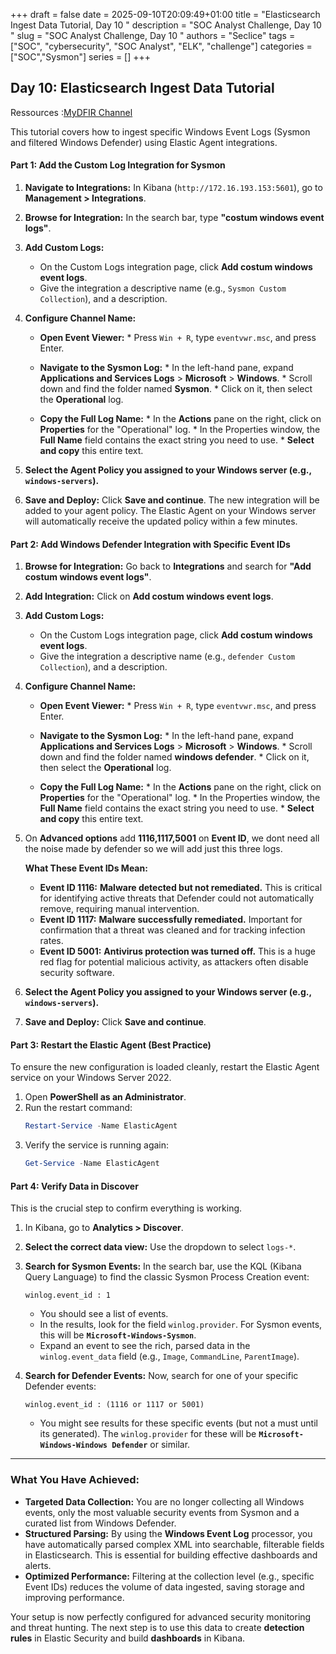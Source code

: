 +++ 
draft = false
date = 2025-09-10T20:09:49+01:00
title = "Elasticsearch Ingest Data Tutorial, Day 10 "
description = "SOC Analyst Challenge, Day 10 "
slug = "SOC Analyst Challenge, Day 10 "
authors = "Seclice"
tags = ["SOC", "cybersecurity", "SOC Analyst", "ELK", "challenge"]
categories = ["SOC","Sysmon"]
series = []
+++


## Day 10: Elasticsearch Ingest Data Tutorial 
Ressources :[MyDFIR Channel](https://www.youtube.com/@MyDFIR/)

This tutorial covers how to ingest specific Windows Event Logs (Sysmon and filtered Windows Defender) using Elastic Agent integrations.

#### **Part 1: Add the Custom Log Integration for Sysmon**

1.  **Navigate to Integrations:** In Kibana (`http://172.16.193.153:5601`), go to **Management > Integrations**.

2.  **Browse for Integration:** In the search bar, type **"costum windows event logs"**.

3.  **Add Custom Logs:**
    *   On the Custom Logs integration page, click **Add costum windows event logs**.
    *   Give the integration a descriptive name (e.g., `Sysmon Custom Collection`), and a description.

4.  **Configure Channel Name:**

    *	**Open Event Viewer:**
		    *   Press `Win + R`, type `eventvwr.msc`, and press Enter.

	*	**Navigate to the Sysmon Log:**
		    *   In the left-hand pane, expand **Applications and Services Logs** > **Microsoft** > **Windows**.
		    *   Scroll down and find the folder named **Sysmon**.
		    *   Click on it, then select the **Operational** log.

	*	**Copy the Full Log Name:**
		    *   In the **Actions** pane on the right, click on **Properties** for the "Operational" log.
		    *   In the Properties window, the **Full Name** field contains the exact string you need to use.
		    *   **Select and copy** this entire text.
        

5.  **Select the Agent Policy you assigned to your Windows server (e.g., `windows-servers`).**

6.  **Save and Deploy:** Click **Save and continue**. The new integration will be added to your agent policy. The Elastic Agent on your Windows server will automatically receive the updated policy within a few minutes.

#### **Part 2: Add Windows Defender Integration with Specific Event IDs**

1.  **Browse for Integration:** Go back to **Integrations** and search for **"Add costum windows event logs"**.
2.  **Add Integration:** Click on **Add costum windows event logs**.
3.  **Add Custom Logs:**
    *   On the Custom Logs integration page, click **Add costum windows event logs**.
    *   Give the integration a descriptive name (e.g., `defender Custom Collection`), and a description.

4.  **Configure Channel Name:**

	*	**Open Event Viewer:**
		    *   Press `Win + R`, type `eventvwr.msc`, and press Enter.

	*	**Navigate to the Sysmon Log:**
		    *   In the left-hand pane, expand **Applications and Services Logs** > **Microsoft** > **Windows**.
		    *   Scroll down and find the folder named **windows defender**.
		    *   Click on it, then select the **Operational** log.

	*	**Copy the Full Log Name:**
		    *   In the **Actions** pane on the right, click on **Properties** for the "Operational" log.
		    *   In the Properties window, the **Full Name** field contains the exact string you need to use.
		    *   **Select and copy** this entire text.
        

5. On **Advanced options** add **1116,1117,5001** on **Event ID**, we dont need all the noise made by defender so we will add just this three logs.

	**What These Event IDs Mean:**

	*   **Event ID 1116:** **Malware detected but not remediated.** This is critical for identifying active threats that Defender could not automatically remove, requiring manual intervention.
	*   **Event ID 1117:** **Malware successfully remediated.** Important for confirmation that a threat was cleaned and for tracking infection rates.
	*   **Event ID 5001:** **Antivirus protection was turned off.** This is a huge red flag for potential malicious activity, as attackers often disable security software.


6.  **Select the Agent Policy you assigned to your Windows server (e.g., `windows-servers`).**
7.  **Save and Deploy:** Click **Save and continue**.

#### **Part 3: Restart the Elastic Agent (Best Practice)**

To ensure the new configuration is loaded cleanly, restart the Elastic Agent service on your Windows Server 2022.

1.  Open **PowerShell as an Administrator**.
2.  Run the restart command:
    ```powershell
    Restart-Service -Name ElasticAgent
    ```
3.  Verify the service is running again:
    ```powershell
    Get-Service -Name ElasticAgent
    ```

#### **Part 4: Verify Data in Discover**

This is the crucial step to confirm everything is working.

1.  In Kibana, go to **Analytics > Discover**.
2.  **Select the correct data view:** Use the dropdown to select `logs-*`.
3.  **Search for Sysmon Events:** In the search bar, use the KQL (Kibana Query Language) to find the classic Sysmon Process Creation event:
    ```
    winlog.event_id : 1
    ```
    *   You should see a list of events.
    *   In the results, look for the field `winlog.provider`. For Sysmon events, this will be **`Microsoft-Windows-Sysmon`**.
    *   Expand an event to see the rich, parsed data in the `winlog.event_data` field (e.g., `Image`, `CommandLine`, `ParentImage`).

4.  **Search for Defender Events:** Now, search for one of your specific Defender events:
    ```
    winlog.event_id : (1116 or 1117 or 5001) 
    ```
    *   You might see results for these specific events (but not a must until its generated). The `winlog.provider` for these will be **`Microsoft-Windows-Windows Defender`** or similar.

---

### **What You Have Achieved:**

*   **Targeted Data Collection:** You are no longer collecting all Windows events, only the most valuable security events from Sysmon and a curated list from Windows Defender.
*   **Structured Parsing:** By using the **Windows Event Log** processor, you have automatically parsed complex XML into searchable, filterable fields in Elasticsearch. This is essential for building effective dashboards and alerts.
*   **Optimized Performance:** Filtering at the collection level (e.g., specific Event IDs) reduces the volume of data ingested, saving storage and improving performance.

Your setup is now perfectly configured for advanced security monitoring and threat hunting. The next step is to use this data to create **detection rules** in Elastic Security and build **dashboards** in Kibana.



